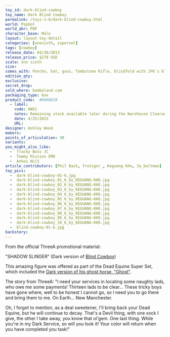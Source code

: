 ```yaml
---
toy_id: dark-blind-cowboy
toy_name: Dark Blind Cowboy
permalink: /toys-1-6/dark-blind-cowboy.html
world: Popbot
world_abr: POP
character_base: Male
layout: layout-toy-detail
categories: [onesixth, superset]
tags: [cowboy]
release_date: 04/30/2013
release_price: $270 USD
scale: one sixth
size: 
comes_with: Poncho, hat, guns, Tombstone Rifle, blindfold with JFK's blood, Red Devil sock puppet
edition_qty: 
exclusive:
secret_drop:
sold_where: bambaland.com
packaging_type: box
product_code:  #0000DCB
  - label:
    code: 0WS1
    notes: Remaining stock available later during the Warehouse Clearance Sale.
    date: 4/25/2015
    URL:
designer: Ashley Wood
makers: 
points_of_articulation: 30
variants: 
you_might_also_like:
  -  Tracky Boss JC
  -  Tommy Mission EMO
  -  Ankou NLCS
article_contributors: [Phil Back, frutiger_, Keguang Kho, 3a_boltman]
toy_pics:
  -  dark-blind-cowboy-01-6.jpg
  -  dark-blind-cowboy_01_6_by_KEGUANG-KHO.jpg
  -  dark-blind-cowboy_02_6_by_KEGUANG-KHO.jpg
  -  dark-blind-cowboy_03_6_by_KEGUANG-KHO.jpg
  -  dark-blind-cowboy_04_6_by_KEGUANG-KHO.jpg
  -  dark-blind-cowboy_05_6_by_KEGUANG-KHO.jpg
  -  dark-blind-cowboy_06_6_by_KEGUANG-KHO.jpg
  -  dark-blind-cowboy_07_6_by_KEGUANG-KHO.jpg
  -  dark-blind-cowboy_08_6_by_KEGUANG-KHO.jpg
  -  dark-blind-cowboy_09_6_by_KEGUANG-KHO.jpg
  -  dark-blind-cowboy_10_6_by_KEGUANG-KHO.jpg
  -  blind-cowboy-01-6.jpg
backstory:
---
```


From the official ThreeA promotional material:

"SHADOW SLINGER" (Dark version of <a href="/toys-1-6/blink-cowboy.html">Blind Cowboy</a>)

This amazing figure was offered as part of the Dead Equine Super Set, which included the <a href="/toys-1-6/dark-ghost-horse.html">Dark version of his ghost horse, "Ghost"</a>.


The story from ThreeA:
"I need your services in locating some naughty lads, who owe me some payments! Thirteen lads to be clear... These tricky boys have gone where, well to be honest I cannot go, so I need you to go there and bring them to me. On Earth... New Manchester.

Oh, I forgot to mention, as a deal sweetener, I'll bring back your Dead Equine, but he will continue to decay. That's a Devil thing, with one sock I give, the other I take away, you know that ol'gem. One last thing. While you're in my Dark Service, so will you look it! Your color will return when you have completed you task!"